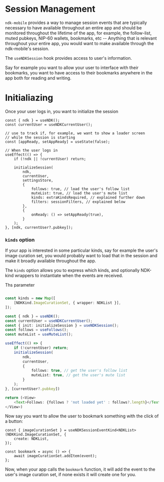 # Session Management

`ndk-mobile` provides a way to manage session events that are typically necessary to have available throughout an entire app and should be monitored throughout the lifetime of the app, for example, the follow-list, muted pubkeys, NIP-60 wallets, bookmarks, etc -- Anything that is relevant throughout your entire app, you would want to make available through the ndk-mobile's session.

The `useNDKSession` hook provides access to user's information.

Say for example you want to allow your user to interface with their bookmarks, you want to have access to their bookmarks anywhere in the app both for reading and writing.

# Initialiazing

Once your user logs in, you want to initialize the session

```tsx
const { ndk } = useNDK();
const currentUser = useNDKCurrentUser();

// use to track if, for example, we want to show a loader screen
// while the session is starting
const [appReady, setAppReady] = useState(false);

// When the user logs in
useEffect(() => {
    if (!ndk || !currentUser) return;

    initializeSession(
        ndk,
        currentUser,
        settingsStore,
        {
            follows: true, // load the user's follow list
            muteList: true, // load the user's mute list
            kinds: extraKindsRequired, // explained further down
            filters: sessionFilters, // explained below
        },
        {
            onReady: () => setAppReady(true),
        }
    );
}, [ndk, currentUser?.pubkey]);
```

### `kinds` option

If your app is interested in some particular kinds, say for example the user's
image curation set, you would probably want to load that in the session and make it
broadly available throughout the app.

The `kinds` option allows you to express which kinds, and optionally NDK-kind wrappers to
instantiate when the events are received.

Ths parameter

```ts

const kinds = new Map([
    [NDKKind.ImageCurationSet, { wrapper: NDKList }],
]);

const { ndk } = useNDK();
const currentUser = useNDKCurrentUser();
const { init: initializeSession } = useNDKSession();
const follows = useFollows();
const muteList = useMuteList();

useEffect(() => {
    if (!currentUser) return;
    initializeSession(
        ndk,
        currentUser,
        {
            follows: true, // get the user's follow list
            muteList: true, // get the user's mute list
        }
    );
}, [currentUser?.pubkey])

return (<View>
    <Text>Follows: {follows ? 'not loaded yet' : follows?.length}</Text>
</View>)

```

Now say you want to allow the user to bookmark something with the click of a button:

```tsx
const { imageCurationSet } = useNDKSessionEventKind<NDKList>(NDKKind.ImageCurationSet, {
    create: NDKList,
});

const bookmark = async () => {
    await imageCurationSet.addItem(event);
};
```

Now, when your app calls the `bookmark` function, it will add the event to the user's image curation set, if none exists it will create one for you.
